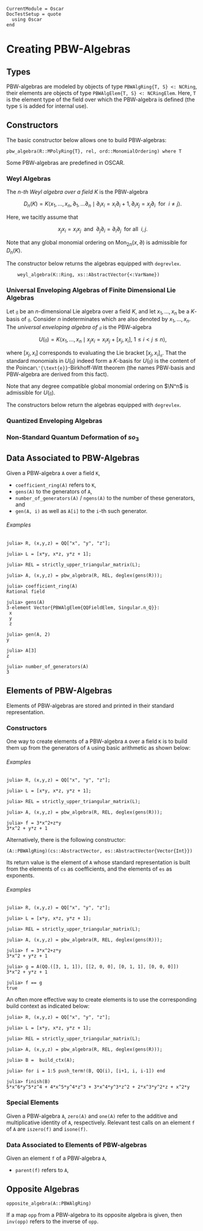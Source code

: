 ```@meta
CurrentModule = Oscar
DocTestSetup = quote
  using Oscar
end
```

# Creating PBW-Algebras

## Types

PBW-algebras are modeled by objects of type `PBWAlgRing{T, S} <: NCRing`, their elements are objects of type
`PBWAlgElem{T, S} <: NCRingElem`. Here,  `T` is the element type of the field over which the PBW-algebra
is defined (the type `S` is added for internal use).

## Constructors

The basic constructor below allows one to build PBW-algebras:

```@docs
pbw_algebra(R::MPolyRing{T}, rel, ord::MonomialOrdering) where T
```
Some PBW-algebras are predefined in OSCAR.

### Weyl Algebras

The *$n$-th Weyl algebra over a field $K$* is the PBW-algebra
```math
D_n(K)=K \langle x_1,\ldots, x_n, \partial _1,\dots \partial _n \mid \partial_i x_i=x_i\partial _i +1, \partial _i x_j=x_j \partial _i \ \text { for }\ i\neq j\rangle.
```
Here,  we tacitly assume that
```math
x_j x_i=x_i x _j \; \text{ and } \; \partial _j \partial_i=\partial_i \partial _j \; \text{ for all } \; i,j.
```
Note that any  global monomial ordering on $\text{Mon}_{2n}(x, \partial)$ is admissible for $D_n(K)$.

The constructor below returns the algebras equipped with `degrevlex`.

```@docs
    weyl_algebra(K::Ring, xs::AbstractVector{<:VarName})
```

### Universal Enveloping Algebras of Finite Dimensional Lie Algebras

Let $\mathfrak g$ be an $n$-dimensional Lie algebra over a field $K$, and let $x_1, \dots, x_n$ be a $K$-basis of $\mathfrak g$.
Consider $n$ indeterminates which are also denoted by $x_1, \dots, x_n$.  The *universal enveloping algebra of $\mathfrak g$*
is the PBW-algebra
```math
U(\mathfrak g)=K \langle x_1,\ldots, x_n \mid x_jx_i = x_ix_j+[x_j, x_i],  \ 1\leq i<j \leq n \rangle,
```
where $[x_j, x_i]$ corresponds to evaluating the Lie bracket $[x_j, x_i]_\mathfrak g$. That the standard monomials
in $U(\mathfrak g)$ indeed form a $K$-basis for $U(\mathfrak g)$ is the content of the
Poincar``\'{\text{e}}``-Birkhoff-Witt theorem (the names PBW-basis and PBW-algebra are derived from this fact).

Note that any degree compatible global monomial ordering on $\N^n$ is admissible for $U(\mathfrak g)$.

The constructors below return the algebras equipped with `degrevlex`.

### Quantized Enveloping Algebras

### Non-Standard Quantum Deformation of $so_3$

## Data Associated to PBW-Algebras

Given a PBW-algebra `A` over a field `K`, 

- `coefficient_ring(A)` refers to `K`,
- `gens(A)` to the generators of `A`,
- `number_of_generators(A)` / `ngens(A)` to the number of these generators, and
- `gen(A, i)` as well as `A[i]` to the `i`-th such generator.

###### Examples

```jldoctest
julia> R, (x,y,z) = QQ["x", "y", "z"];

julia> L = [x*y, x*z, y*z + 1];

julia> REL = strictly_upper_triangular_matrix(L);

julia> A, (x,y,z) = pbw_algebra(R, REL, deglex(gens(R)));

julia> coefficient_ring(A)
Rational field

julia> gens(A)
3-element Vector{PBWAlgElem{QQFieldElem, Singular.n_Q}}:
 x
 y
 z

julia> gen(A, 2)
y

julia> A[3]
z 

julia> number_of_generators(A)
3

```

## Elements of PBW-Algebras

Elements of PBW-algebras are stored and printed in their standard representation.

### Constructors

One way to create elements of a PBW-algebra `A` over a field `K` is to build them up
from the generators of `A` using basic arithmetic as shown below:

###### Examples

```jldoctest
julia> R, (x,y,z) = QQ["x", "y", "z"];

julia> L = [x*y, x*z, y*z + 1];

julia> REL = strictly_upper_triangular_matrix(L);

julia> A, (x,y,z) = pbw_algebra(R, REL, deglex(gens(R)));

julia> f = 3*x^2+z*y
3*x^2 + y*z + 1

```

Alternatively, there is the following constructor:

```@julia
(A::PBWAlgRing)(cs::AbstractVector, es::AbstractVector{Vector{Int}})
```
Its return value is the element of  `A`  whose standard representation is built from
the elements of `cs` as coefficients, and the elements of `es` as exponents.

###### Examples

```jldoctest
julia> R, (x,y,z) = QQ["x", "y", "z"];

julia> L = [x*y, x*z, y*z + 1];

julia> REL = strictly_upper_triangular_matrix(L);

julia> A, (x,y,z) = pbw_algebra(R, REL, deglex(gens(R)));

julia> f = 3*x^2+z*y
3*x^2 + y*z + 1

julia> g = A(QQ.([3, 1, 1]), [[2, 0, 0], [0, 1, 1], [0, 0, 0]])
3*x^2 + y*z + 1

julia> f == g
true

```

An often more effective way to create elements is to use the corresponding build context as indicated below:

```jldoctest
julia> R, (x,y,z) = QQ["x", "y", "z"];

julia> L = [x*y, x*z, y*z + 1];

julia> REL = strictly_upper_triangular_matrix(L);

julia> A, (x,y,z) = pbw_algebra(R, REL, deglex(gens(R)));

julia> B =  build_ctx(A);

julia> for i = 1:5 push_term!(B, QQ(i), [i+1, i, i-1]) end

julia> finish(B)
5*x^6*y^5*z^4 + 4*x^5*y^4*z^3 + 3*x^4*y^3*z^2 + 2*x^3*y^2*z + x^2*y

```

### Special Elements

Given a PBW-algebra `A`, `zero(A)` and `one(A)` refer to the additive and multiplicative identity of `A`, respectively.
Relevant test calls on an element `f` of `A` are  `iszero(f)` and `isone(f)`.


### Data Associated to Elements of PBW-algebras

Given an element `f` of a PBW-algebra `A`, 
- `parent(f)` refers to `A`,

## Opposite Algebras

```@docs
opposite_algebra(A::PBWAlgRing)
```

If a map `opp` from a PBW-algebra to its opposite algebra is given,
then `inv(opp)` refers to the inverse of `opp`.
